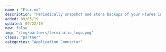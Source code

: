 ```yaml
---
name : "Flur.ee"
description: "Periodically snapshot and store backups of your Fluree instance"
added: 09/05/19
updated: 09/22/19
new: false
img: "/img/partners/terminalio_logo.png"
class: "partner"
categories: "Application Connector"
---
```

